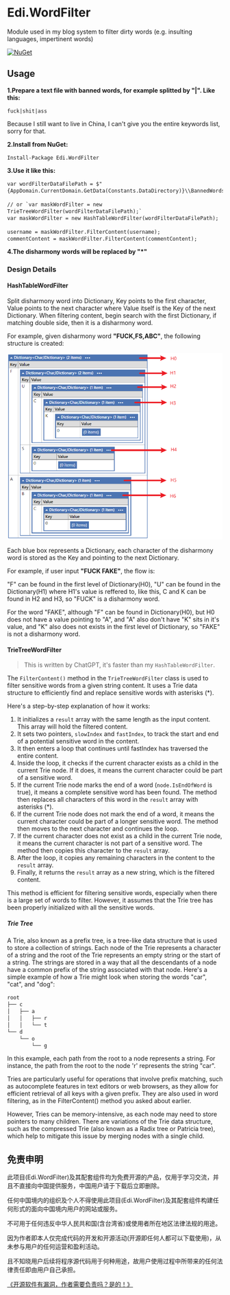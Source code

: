 # Edi.WordFilter

Module used in my blog system to filter dirty words (e.g. insulting languages, impertinent words)

[![NuGet][main-nuget-badge]][main-nuget]

[main-nuget]: https://www.nuget.org/packages/Edi.WordFilter/
[main-nuget-badge]: https://img.shields.io/nuget/v/Edi.WordFilter.svg?style=flat-square&label=nuget

## Usage

**1.Prepare a text file with banned words, for example splitted by "|". Like this:**

```
fuck|shit|ass
```

Because I still want to live in China, I can't give you the entire keywords list, sorry for that.

**2.Install from NuGet:**

```
Install-Package Edi.WordFilter
```

**3.Use it like this:**

```
var wordFilterDataFilePath = $"{AppDomain.CurrentDomain.GetData(Constants.DataDirectory)}\\BannedWords.txt";

// or `var maskWordFilter = new TrieTreeWordFilter(wordFilterDataFilePath);`
var maskWordFilter = new HashTableWordFilter(wordFilterDataFilePath);

username = maskWordFilter.FilterContent(username);
commentContent = maskWordFilter.FilterContent(commentContent);
```

**4.The disharmony words will be replaced by "*"**

### Design Details

#### HashTableWordFilter

Split disharmony word into Dictionary, Key points to the first character, Value points to the next character where Value itself is the Key of the next Dictionary. When filtering content, begin search with the first Dictionary, if matching double side, then it is a disharmony word.

For example, given disharmony word **"FUCK,FS,ABC"**, the following structure is created:

![image](https://raw.githubusercontent.com/EdiWang/Edi.WordFilter/master/img/doc-dic-structure.png)

Each blue box represents a Dictionary, each character of the disharmony word is stored as the Key and pointing to the next Dictionary.

For example, if user input **"FUCK FAKE"**, the flow is:

"F" can be found in the first level of Dictionary(H0), "U" can be found in the Dictionary(H1) where H1's value is reffered to, like this, C and K can be found in H2 and H3, so "FUCK" is a disharmony word.

For the word "FAKE", although "F" can be found in Dictionary(H0), but H0 does not have a value pointing to "A", and "A" also don't have "K" sits in it's value, and "K" also does not exists in the first level of Dictionary, so "FAKE" is not a disharmony word.

#### TrieTreeWordFilter

> This is written by ChatGPT, it's faster than my `HashTableWordFilter`.

The `FilterContent()` method in the `TrieTreeWordFilter` class is used to filter sensitive words from a given string content. It uses a Trie data structure to efficiently find and replace sensitive words with asterisks (*).

Here's a step-by-step explanation of how it works:
1.	It initializes a `result` array with the same length as the input content. This array will hold the filtered content.
2.	It sets two pointers, `slowIndex` and `fastIndex`, to track the start and end of a potential sensitive word in the content.
3.	It then enters a loop that continues until fastIndex has traversed the entire content.
4.	Inside the loop, it checks if the current character exists as a child in the current Trie node. If it does, it means the current character could be part of a sensitive word.
5.	If the current Trie node marks the end of a word (`node.IsEndOfWord` is true), it means a complete sensitive word has been found. The method then replaces all characters of this word in the `result` array with asterisks (*).
6.	If the current Trie node does not mark the end of a word, it means the current character could be part of a longer sensitive word. The method then moves to the next character and continues the loop.
7.	If the current character does not exist as a child in the current Trie node, it means the current character is not part of a sensitive word. The method then copies this character to the `result` array.
8.	After the loop, it copies any remaining characters in the content to the `result` array.
9.	Finally, it returns the `result` array as a new string, which is the filtered content.

This method is efficient for filtering sensitive words, especially when there is a large set of words to filter. However, it assumes that the Trie tree has been properly initialized with all the sensitive words.

##### Trie Tree

A Trie, also known as a prefix tree, is a tree-like data structure that is used to store a collection of strings. Each node of the Trie represents a character of a string and the root of the Trie represents an empty string or the start of a string. The strings are stored in a way that all the descendants of a node have a common prefix of the string associated with that node.
Here's a simple example of how a Trie might look when storing the words "car", "cat", and "dog":

```
root
├── c
│   ├── a
│   │   ├── r
│   │   └── t
└── d
    └── o
        └── g
```

In this example, each path from the root to a node represents a string. For instance, the path from the root to the node 'r' represents the string "car".

Tries are particularly useful for operations that involve prefix matching, such as autocomplete features in text editors or web browsers, as they allow for efficient retrieval of all keys with a given prefix. They are also used in word filtering, as in the FilterContent() method you asked about earlier.

However, Tries can be memory-intensive, as each node may need to store pointers to many children. There are variations of the Trie data structure, such as the compressed Trie (also known as a Radix tree or Patricia tree), which help to mitigate this issue by merging nodes with a single child.


## 免责申明

此项目(Edi.WordFilter)及其配套组件均为免费开源的产品，仅用于学习交流，并且不直接向中国提供服务，中国用户请于下载后立即删除。

任何中国境内的组织及个人不得使用此项目(Edi.WordFilter)及其配套组件构建任何形式的面向中国境内用户的网站或服务。

不可用于任何违反中华人民共和国(含台湾省)或使用者所在地区法律法规的用途。

因为作者即本人仅完成代码的开发和开源活动(开源即任何人都可以下载使用)，从未参与用户的任何运营和盈利活动。

且不知晓用户后续将程序源代码用于何种用途，故用户使用过程中所带来的任何法律责任即由用户自己承担。

[《开源软件有漏洞，作者需要负责吗？是的！》](https://go.edi.wang/aka/os251)